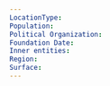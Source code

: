 ```yaml
---
LocationType: 
Population: 
Political Organization: 
Foundation Date: 
Inner entities: 
Region: 
Surface:
---
```


